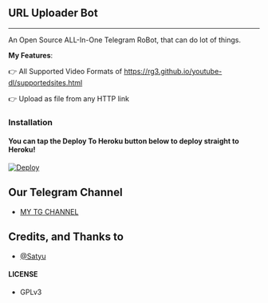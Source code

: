 ## URL Uploader Bot
---

An Open Source ALL-In-One Telegram RoBot, that can do lot of things.

**My Features**:

👉 All Supported Video Formats of https://rg3.github.io/youtube-dl/supportedsites.html

👉 Upload as file from any HTTP link

### Installation



#### You can tap the Deploy To Heroku button below to deploy straight to Heroku!

[![Deploy](https://www.herokucdn.com/deploy/button.svg)](https://heroku.com/deploy?template=https://github.com/satyushree/URL-UPLOADER/tree/master)


## Our Telegram Channel

* [MY TG CHANNEL](https://telegram.dog/egymovies)

## Credits, and Thanks to

* [@Satyu](https://telegram.dog/AnotherSnitchX64)

#### LICENSE
- GPLv3
